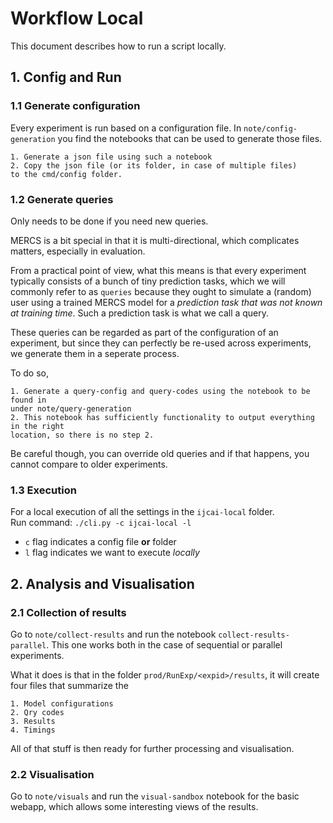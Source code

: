 # Workflow Local

This document describes how to run a script locally.

## 1. Config and Run

### 1.1 Generate configuration

Every experiment is run based on a configuration file. In `note/config-generation`
you find the notebooks that can be used to generate those files.

    1. Generate a json file using such a notebook
    2. Copy the json file (or its folder, in case of multiple files)
    to the cmd/config folder.

### 1.2 Generate queries

Only needs to be done if you need new queries.

MERCS is a bit special in that it is multi-directional, which complicates matters, especially in evaluation. 

From a practical point of view, what this means is that every experiment 
typically consists of a bunch of tiny prediction tasks, which we will commonly
refer to as `queries` because they ought to simulate a (random) user using a
trained MERCS model for a *prediction task that was not known at training time*.
Such a prediction task is what we call a query.

These queries can be regarded as part of the configuration of an experiment, but
since they can perfectly be re-used across experiments, we generate them in a seperate process.

To do so,

    1. Generate a query-config and query-codes using the notebook to be found in
    under note/query-generation
    2. This notebook has sufficiently functionality to output everything in the right
    location, so there is no step 2.
    
Be careful though, you can override old queries and if that happens, you cannot
compare to older experiments.

### 1.3 Execution

For a local execution of all the settings in the `ijcai-local` folder.  
Run command:
    `./cli.py -c ijcai-local -l`

- `c` flag indicates a config file **or** folder 
- `l` flag indicates we want to execute *locally*

## 2. Analysis and Visualisation

### 2.1 Collection of results

Go to `note/collect-results` and run the notebook `collect-results-parallel`.
This one works both in the case of sequential or parallel experiments.

What it does is that in the folder `prod/RunExp/<expid>/results`, it will create
four files that summarize the
    
    1. Model configurations
    2. Qry codes
    3. Results
    4. Timings
    
All of that stuff is then ready for further processing and visualisation.

### 2.2 Visualisation

Go to `note/visuals` and run the `visual-sandbox` notebook for the basic webapp,
which allows some interesting views of the results.


